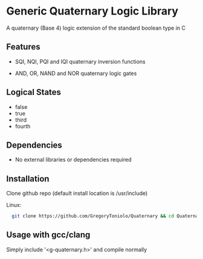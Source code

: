 
# Generic Quaternary Logic Library

A quaternary (Base 4) logic extension of the standard boolean type in C

## Features

- SQI, NQI, PQI and IQI quaternary inversion functions

- AND, OR, NAND and NOR quaternary logic gates

## Logical States

- false
- true
- third
- fourth

## Dependencies

- No external libraries or dependencies required

## Installation

Clone github repo (default install location is /usr/include)

Linux:
```bash
  git clone https://github.com/GregoryToniolo/Quaternary && cd Quaternary && sudo cp g-quaternary.h /usr/include
```

## Usage with gcc/clang

Simply include '<g-quaternary.h>' and compile normally
